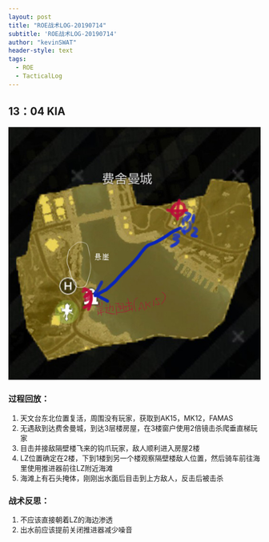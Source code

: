 ```yaml
---
layout: post
title: "ROE战术LOG-20190714"
subtitle: 'ROE战术LOG-20190714'
author: "kevinSWAT"
header-style: text
tags:
  - ROE
  - TacticalLog
---
```


## 13：04 KIA
![](/img/in-post/20190712130342_1.jpg)

### 过程回放：
1. 天文台东北位置复活，周围没有玩家，获取到AK15，MK12，FAMAS
2. 无遇敌到达费舍曼城，到达3层楼房屋，在3楼窗户使用2倍镜击杀爬垂直梯玩家
3. 目击并接敌隔壁楼飞来的钩爪玩家，敌人顺利进入房屋2楼
4. LZ位置确定在2楼，下到1楼到另一个楼观察隔壁楼敌人位置，然后骑车前往海里使用推进器前往LZ附近海滩
5. 海滩上有石头掩体，刚刚出水面后目击到上方敌人，反击后被击杀

### 战术反思：
1. 不应该直接朝着LZ的海边渗透
2. 出水前应该提前关闭推进器减少噪音